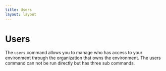 ```yaml
---
title: Users
layout: layout
---
```


# Users

The `users` command allows you to manage who has access to your environment through the organization that owns the environment. The users command can not be run directly but has three sub commands.
